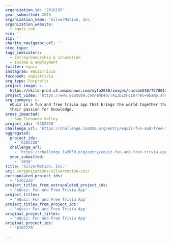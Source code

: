 ```yaml
---
organization_id: '2016193'
year_submitted: 2016
organization_name: 'SilverMotion, Inc.'
organization_website:
  - equiz.com
ein: ''
zip: ''
charity_navigator_url: ''
ntee_type: ''
tags_indicators:
  - Entrepreneurship & innovation
  - Income & employment
twitter: equiz
instagram: eQuizTrivia
facebook: equiztrivia
org_type: Forprofit
project_image: >-
  https://skild-prod.s3.amazonaws.com/myla2050/images/custom540/7270013455741-team88.jpg
project_video: 'https://www.youtube.com/embed/TA13D1sFcIU?rel=0&amp;showinfo=0'
org_summary: >-
  eQuiz is a fun and free trivia app that brings the world together through
  their passion for knowledge.
areas_impacted:
  - San Fernando Valley
project_ids: '6102228'
challenge_url: 'https://challenge.la2050.org/entry/equiz-fun-and-free-trivia-app'
aggregated:
  project_ids:
    - '6102228'
  challenge_url:
    - 'https://challenge.la2050.org/entry/equiz-fun-and-free-trivia-app'
  year_submitted:
    - '2016'
title: 'SilverMotion, Inc.'
uri: /organizations/silvermotion-inc/
extrapolated_project_ids:
  - '6102228'
project_titles_from_extrapolated_project_ids:
  - 'eQuiz: Fun and Free Trivia App'
project_titles:
  - 'eQuiz: Fun and Free Trivia App'
project_titles_from_project_ids:
  - 'eQuiz: Fun and Free Trivia App'
original_project_titles:
  - 'eQuiz: Fun and Free Trivia App'
original_project_ids:
  - '6102228'

---
```

